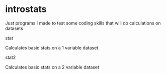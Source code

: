 # introstats
Just programs I made to test some coding skills that will do calculations on datasets

stat 

Calculates basic stats on a 1 variable dataset.

stat2

Calculates basic stats on a 2 variable dataset
